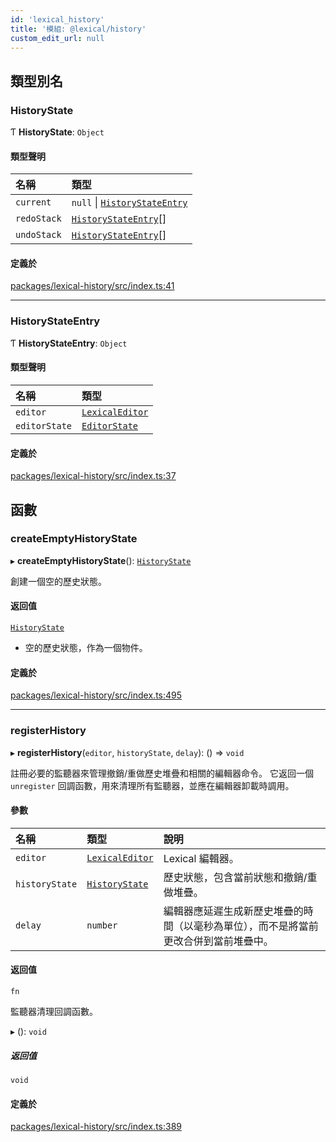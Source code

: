 ```yaml
---
id: 'lexical_history'
title: '模組: @lexical/history'
custom_edit_url: null
---
```


## 類型別名

### HistoryState

Ƭ **HistoryState**: `Object`

#### 類型聲明

| 名稱        | 類型                                                                  |
| :---------- | :-------------------------------------------------------------------- |
| `current`   | `null` \| [`HistoryStateEntry`](lexical_history.md#historystateentry) |
| `redoStack` | [`HistoryStateEntry`](lexical_history.md#historystateentry)[]         |
| `undoStack` | [`HistoryStateEntry`](lexical_history.md#historystateentry)[]         |

#### 定義於

[packages/lexical-history/src/index.ts:41](https://github.com/facebook/lexical/tree/main/packages/lexical-history/src/index.ts#L41)

---

### HistoryStateEntry

Ƭ **HistoryStateEntry**: `Object`

#### 類型聲明

| 名稱          | 類型                                                   |
| :------------ | :----------------------------------------------------- |
| `editor`      | [`LexicalEditor`](../classes/lexical.LexicalEditor.md) |
| `editorState` | [`EditorState`](../classes/lexical.EditorState.md)     |

#### 定義於

[packages/lexical-history/src/index.ts:37](https://github.com/facebook/lexical/tree/main/packages/lexical-history/src/index.ts#L37)

## 函數

### createEmptyHistoryState

▸ **createEmptyHistoryState**(): [`HistoryState`](lexical_history.md#historystate)

創建一個空的歷史狀態。

#### 返回值

[`HistoryState`](lexical_history.md#historystate)

- 空的歷史狀態，作為一個物件。

#### 定義於

[packages/lexical-history/src/index.ts:495](https://github.com/facebook/lexical/tree/main/packages/lexical-history/src/index.ts#L495)

---

### registerHistory

▸ **registerHistory**(`editor`, `historyState`, `delay`): () => `void`

註冊必要的監聽器來管理撤銷/重做歷史堆疊和相關的編輯器命令。
它返回一個 `unregister` 回調函數，用來清理所有監聽器，並應在編輯器卸載時調用。

#### 參數

| 名稱           | 類型                                                   | 說明                                                                                 |
| :------------- | :----------------------------------------------------- | :----------------------------------------------------------------------------------- |
| `editor`       | [`LexicalEditor`](../classes/lexical.LexicalEditor.md) | Lexical 編輯器。                                                                     |
| `historyState` | [`HistoryState`](lexical_history.md#historystate)      | 歷史狀態，包含當前狀態和撤銷/重做堆疊。                                              |
| `delay`        | `number`                                               | 編輯器應延遲生成新歷史堆疊的時間（以毫秒為單位），而不是將當前更改合併到當前堆疊中。 |

#### 返回值

`fn`

監聽器清理回調函數。

▸ (): `void`

##### 返回值

`void`

#### 定義於

[packages/lexical-history/src/index.ts:389](https://github.com/facebook/lexical/tree/main/packages/lexical-history/src/index.ts#L389)
